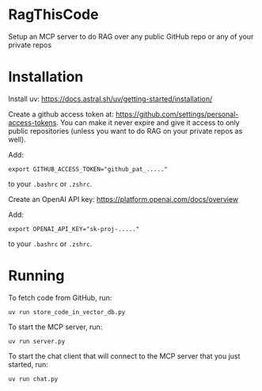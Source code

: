 # RagThisCode
Setup an MCP server to do RAG over any public GitHub repo or any of your private repos

# Installation
Install uv: https://docs.astral.sh/uv/getting-started/installation/

Create a github access token at: https://github.com/settings/personal-access-tokens. You can make it
never expire and give it access to only public repositories (unless you want to do RAG on your
private repos as well).

Add:
```
export GITHUB_ACCESS_TOKEN="github_pat_....."
```
to your `.bashrc` or `.zshrc`.

Create an OpenAI API key: https://platform.openai.com/docs/overview

Add:
```
export OPENAI_API_KEY="sk-proj-....."
```
to your `.bashrc` or `.zshrc`.

# Running

To fetch code from GitHub, run:
```
uv run store_code_in_vector_db.py
```

To start the MCP server, run:
```
uv run server.py
```

To start the chat client that will connect to the MCP server that you just started, run:
```
uv run chat.py
```
